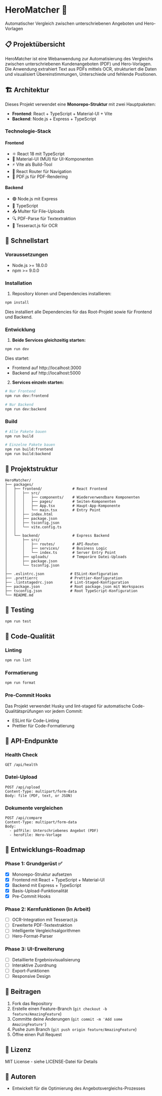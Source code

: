 # HeroMatcher 🧩

Automatischer Vergleich zwischen unterschriebenen Angeboten und Hero-Vorlagen

## 📋 Projektübersicht

HeroMatcher ist eine Webanwendung zur Automatisierung des Vergleichs zwischen unterschriebenen Kundenangeboten (PDF) und Hero-Vorlagen. Die Anwendung extrahiert Text aus PDFs mittels OCR, strukturiert die Daten und visualisiert Übereinstimmungen, Unterschiede und fehlende Positionen.

## 🏗️ Architektur

Dieses Projekt verwendet eine **Monorepo-Struktur** mit zwei Hauptpaketen:

- **Frontend**: React + TypeScript + Material-UI + Vite
- **Backend**: Node.js + Express + TypeScript

### Technologie-Stack

#### Frontend

- ⚛️ React 18 mit TypeScript
- 🎨 Material-UI (MUI) für UI-Komponenten
- ⚡ Vite als Build-Tool
- 🧭 React Router für Navigation
- 📄 PDF.js für PDF-Rendering

#### Backend

- 🟢 Node.js mit Express
- 📝 TypeScript
- 📤 Multer für File-Uploads
- 🔍 PDF-Parse für Textextraktion
- 🔬 Tesseract.js für OCR

## 🚀 Schnellstart

### Voraussetzungen

- Node.js >= 18.0.0
- npm >= 9.0.0

### Installation

1. Repository klonen und Dependencies installieren:

```bash
npm install
```

Dies installiert alle Dependencies für das Root-Projekt sowie für Frontend und Backend.

### Entwicklung

1. **Beide Services gleichzeitig starten:**

```bash
npm run dev
```

Dies startet:

- Frontend auf http://localhost:3000
- Backend auf http://localhost:5000

2. **Services einzeln starten:**

```bash
# Nur Frontend
npm run dev:frontend

# Nur Backend
npm run dev:backend
```

### Build

```bash
# Alle Pakete bauen
npm run build

# Einzelne Pakete bauen
npm run build:frontend
npm run build:backend
```

## 📁 Projektstruktur

```
HeroMatcher/
├── packages/
│   ├── frontend/              # React Frontend
│   │   ├── src/
│   │   │   ├── components/    # Wiederverwendbare Komponenten
│   │   │   ├── pages/         # Seiten-Komponenten
│   │   │   ├── App.tsx        # Haupt-App-Komponente
│   │   │   └── main.tsx       # Entry Point
│   │   ├── index.html
│   │   ├── package.json
│   │   ├── tsconfig.json
│   │   └── vite.config.ts
│   │
│   └── backend/               # Express Backend
│       ├── src/
│       │   ├── routes/        # API-Routen
│       │   ├── services/      # Business Logic
│       │   └── index.ts       # Server Entry Point
│       ├── uploads/           # Temporäre Datei-Uploads
│       ├── package.json
│       └── tsconfig.json
│
├── .eslintrc.json            # ESLint-Konfiguration
├── .prettierrc               # Prettier-Konfiguration
├── .lintstagedrc.json        # Lint-Staged-Konfiguration
├── package.json              # Root package.json mit Workspaces
├── tsconfig.json             # Root TypeScript-Konfiguration
└── README.md
```

## 🧪 Testing

```bash
npm run test
```

## 🎨 Code-Qualität

### Linting

```bash
npm run lint
```

### Formatierung

```bash
npm run format
```

### Pre-Commit Hooks

Das Projekt verwendet Husky und lint-staged für automatische Code-Qualitätsprüfungen vor jedem Commit:

- ESLint für Code-Linting
- Prettier für Code-Formatierung

## 🔧 API-Endpunkte

### Health Check

```
GET /api/health
```

### Datei-Upload

```
POST /api/upload
Content-Type: multipart/form-data
Body: file (PDF, text, or JSON)
```

### Dokumente vergleichen

```
POST /api/compare
Content-Type: multipart/form-data
Body:
  - pdfFile: Unterschriebenes Angebot (PDF)
  - heroFile: Hero-Vorlage
```

## 📝 Entwicklungs-Roadmap

### Phase 1: Grundgerüst ✅

- [x] Monorepo-Struktur aufsetzen
- [x] Frontend mit React + TypeScript + Material-UI
- [x] Backend mit Express + TypeScript
- [x] Basis-Upload-Funktionalität
- [x] Pre-Commit Hooks

### Phase 2: Kernfunktionen (In Arbeit)

- [ ] OCR-Integration mit Tesseract.js
- [ ] Erweiterte PDF-Textextraktion
- [ ] Intelligente Vergleichsalgorithmen
- [ ] Hero-Format-Parser

### Phase 3: UI-Erweiterung

- [ ] Detaillierte Ergebnisvisualisierung
- [ ] Interaktive Zuordnung
- [ ] Export-Funktionen
- [ ] Responsive Design

## 🤝 Beitragen

1. Fork das Repository
2. Erstelle einen Feature-Branch (`git checkout -b feature/AmazingFeature`)
3. Committe deine Änderungen (`git commit -m 'Add some AmazingFeature'`)
4. Pushe zum Branch (`git push origin feature/AmazingFeature`)
5. Öffne einen Pull Request

## 📄 Lizenz

MIT License - siehe LICENSE-Datei für Details

## 👥 Autoren

- Entwickelt für die Optimierung des Angebotsvergleichs-Prozesses
